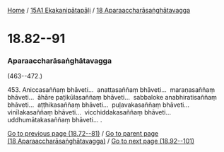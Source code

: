 
[Home](/) / [15A1 Ekakanipātapāḷi](../../15A1.md) / [18 Aparaaccharāsaṅghātavagga](../18.md)

# 18.82--91

### Aparaaccharāsaṅghātavagga

(463--472.)

453\. Aniccasaññaṃ bhāveti…  anattasaññaṃ bhāveti…  maraṇasaññaṃ bhāveti…  āhāre paṭikūlasaññaṃ bhāveti…  sabbaloke anabhiratisaññaṃ bhāveti…  aṭṭhikasaññaṃ bhāveti…  puḷavakasaññaṃ bhāveti…  vinīlakasaññaṃ bhāveti…  vicchiddakasaññaṃ bhāveti…  uddhumātakasaññaṃ bhāveti… .

[Go to previous page (18.72--81)](18.72--81.md) / [Go to parent page (18 Aparaaccharāsaṅghātavagga)](../18.md) / [Go to next page (18.92--101)](18.92--101.md)


